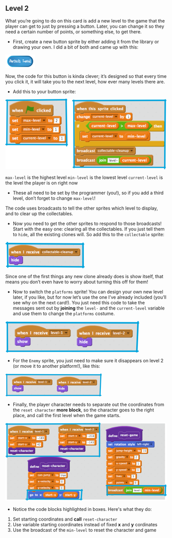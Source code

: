 ## Level 2

What you’re going to do on this card is add a new level to the game that the player can get to just by pressing a button. Later, you can change it so they need a certain number of points, or something else, to get there.

+ First, create a new button sprite by either adding it from the library or drawing your own. I did a bit of both and came up with this: 

![](images/level1.png)

Now, the code for this button is kinda clever; it’s designed so that every time you click it, it will take you to the next level, how ever many levels there are.

+ Add this to your button sprite: 

![](images/level2and3.png)
 
`max-level` is the highest level
`min-level` is the lowest level
`current-level` is the level the player is on right now

+ These all need to be set by the programmer \(you!\), so if you add a third level, don’t forget to change `max-level`!

The code uses broadcasts to tell the other sprites which level to display, and to clear up the collectables.

+ Now you need to get the other sprites to respond to those broadcasts! Start with the easy one: clearing all the collectables. If you just tell them to `hide`, all the existing clones will. So add this to the `collectable` sprite: 

![](images/level4.png)

Since one of the first things any new clone already does is show itself, that means you don’t even have to worry about turning this off for them!

+ Now to switch the `platforms` sprite! You can design your own new level later, if you like, but for now let’s use the one I’ve already included \(you’ll see why on the next card!\). You just need this code to take the messages sent out by **joining** the `level-` and the `current-level` variable and use them to change the `platforms` costume. 

![](images/level5.png)

+ For the `Enemy` sprite, you just need to make sure it disappears on level 2 \(or move it to another platform!\), like this: 

![](images/level6.png)

+ Finally, the player character needs to separate out the coordinates from the `reset character` **more block**, so the character goes to the right place, and call the first level when the game starts. 

![](images/level7.png)
 
+ Notice the code blocks highlighted in boxes. Here's what they do:
 1. Set starting coordinates and **call** `reset-character`
 2. Use variable starting coordinates instead of fixed **x** and **y** cordinates
 3. Use the broadcast of the `min-level` to reset the character and game

 
